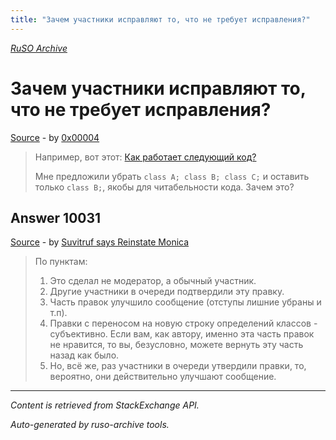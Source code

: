 ```yaml
---
title: "Зачем участники исправляют то, что не требует исправления?"
---
```

<p><i><a href="https://github.com/MSDN-WhiteKnight/ruso-archive/">RuSO Archive</a></i></p>
<h1>Зачем участники исправляют то, что не требует исправления?</h1>
<p><a href="https://ru.meta.stackoverflow.com/questions/10029/%d0%97%d0%b0%d1%87%d0%b5%d0%bc-%d1%83%d1%87%d0%b0%d1%81%d1%82%d0%bd%d0%b8%d0%ba%d0%b8-%d0%b8%d1%81%d0%bf%d1%80%d0%b0%d0%b2%d0%bb%d1%8f%d1%8e%d1%82-%d1%82%d0%be-%d1%87%d1%82%d0%be-%d0%bd%d0%b5-%d1%82%d1%80%d0%b5%d0%b1%d1%83%d0%b5%d1%82-%d0%b8%d1%81%d0%bf%d1%80%d0%b0%d0%b2%d0%bb%d0%b5%d0%bd%d0%b8%d1%8f">Source</a> - by <a href="https://ru.meta.stackoverflow.com/users/252359/0x00004">0x00004</a></p>
<blockquote>
<p>Например, вот этот: <a href="https://ru.stackoverflow.com/questions/1070441/%d0%9a%d0%b0%d0%ba-%d1%80%d0%b0%d0%b1%d0%be%d1%82%d0%b0%d0%b5%d1%82-%d1%81%d0%bb%d0%b5%d0%b4%d1%83%d1%8e%d1%89%d0%b8%d0%b9-%d0%ba%d0%be%d0%b4?noredirect=1#comment1836755_1070441">Как работает следующий код?</a></p>

<p>Мне предложили убрать <code>class A; class B; class C;</code> и оставить только <code>class B;</code>, якобы для читабельности кода. Зачем это?</p>

</blockquote>
<h2>Answer 10031</h2>
<p><a href="https://ru.meta.stackoverflow.com/a/10031/">Source</a> - by <a href="https://ru.meta.stackoverflow.com/users/15479/suvitruf-says-reinstate-monica">Suvitruf says Reinstate Monica</a></p>
<blockquote>
<p>По пунктам:</p>

<ol>
<li>Это сделал не модератор, а обычный участник.</li>
<li>Другие участники в очереди подтвердили эту правку.</li>
<li>Часть правок улучшило сообщение (отступы лишние убраны и т.п).</li>
<li>Правки с переносом на новую строку определений классов - субъективно. Если вам, как автору, именно эта часть правок не нравится, то вы, безусловно, можете вернуть эту часть назад как было.</li>
<li>Но, всё же, раз участники в очереди утвердили правки, то, вероятно, они действительно улучшают сообщение.</li>
</ol>

</blockquote>
<hr/>
<p><i>Content is retrieved from StackExchange API. </i></p>
<p><i>Auto-generated by ruso-archive tools. </i></p>
